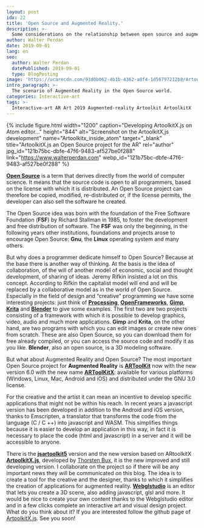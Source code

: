 ```yaml
---
layout: post
idx: 22
title: 'Open Source and Augmented Reality.'
description: >-
  Some considerations on the relationship between open source and augmented reality: The open source philosophy, and what open source resources exist for a creative in the field of augmented reality and interactive art.
author: Walter Perdan
date: 2019-09-01
lang: en
seo:
  author: Walter Perdan
  datePublished: 2019-09-01
  type: BlogPosting
image: 'https://ucarecdn.com/93d0b062-4b1b-4362-a8f4-1d56797212b8/Artoolkitx_inside_atom.webp'
intro_paragraph: >-
  The scenario of Augmented Reality in the Open Source world.
categories: Interactive-art
tags: >-
  Interactive-art AR Art 2019 Augmented-reality Artoolkit ArtoolkitX
---
```


{% include figure.html width="1200" caption="Developing ArtoolkitX.js on Atom editor..." height="844" alt="Screenshot on the ArtoolkitX,js development" name="Artoolkitx_inside_atom" target="_blank" title="ArtoolkitX.js an Open Source project for the AR" rel="author" jpg_id="121b75bc-dbfe-47f6-9483-af527be0f288" link="https://www.walterperdan.com" webp_id="121b75bc-dbfe-47f6-9483-af527be0f288" %}

[**Open Source**](https://en.wikipedia.org/wiki/Open_source) is a term that derives directly from the world of computer science. It means that the source code is open to all programmers, based on the license with which it is distributed. An Open Source project can therefore be copied, modified, re-distributed or, if the license permits, the developer can also sell the software he created.

The Open Source idea was born with the foundation of the Free Software Foundation (**FSF**) by Richard Stallman in 1985, to foster the development and free distribution of software. The **FSF** was only the beginning, in the following years other institutions, foundations and projects arose to encourage Open Source: **Gnu**, the **Linux** operating system and many others.

But why does a programmer dedicate himself to Open Source? Because at the base there is another way of thinking. At the basis is the idea of ​​collaboration, of the will of another model of economic, social and thought development, of sharing of ideas. Jeremy Rifkin insisted a lot on this concept. According to Rifkin the capitalist model will end and will be replaced by a collaborative model as in the world of Open Source. Especially in the field of design and “creative” programming we have some interesting projects: just think of [**Processing**](https://processing.org/), [**OpenFrameworks**](https://openframeworks.cc), [**Gimp**](https://www.gimp.org), [**Krita**](https://krita.org) and [**Blender**](https://www.blender.org) to give some examples. The first two are two projects consisting of a framework with which it is possible to develop graphics, video, audio and much more applications. **Gimp** and **Krita**, on the other hand, are two programs with which you can edit images or create new ones from scratch. These are also Open Source, so you can download them for free already compiled, or you can access the source code and modify it as you like. **Blender**, also an open source, is a 3D modeling software.

But what about Augmented Reality and Open Source? The most important Open Source project for **Augmented Reality** is [**ARToolKit**](https://en.wikipedia.org/wiki/ARToolKit) now with the new version 6.0 with the new name [**ARToolKitX**](https://www.artoolkitx.org/): available for various platforms (Windows, Linux, Mac, Android and iOS) and distributed under the GNU 3.0 license.

For the creative and the artist it can mean an incentive to develop specific applications that might not be within his reach. In recent years a javascript version has been developed in addition to the Android and iOS version, thanks to Emscripten, a translator that transforms the code from the language (C / C ++) into javascript and WASM. This simplifies things because it is easier to develop an application in this way, in fact it is necessary to place the code (html and javascript) in a server and it will be accessible to anyone.

There is the [**jsartoolkit5**](https://github.com/artoolkit/jsartoolkit5) version and the new version based on ARtoolkitX [**ArtoolkitX.js**](https://github.com/augmentmy-world/artoolkitX.js), developed by [Thorsten Bux](http://augmentmy.world/), it is the new improved and still developing version. I collaborate on the project so if there will be any important news they will be communicated on this blog. The idea is to create a tool for the creative and the designer, thanks to which it simplifies the creation of applications for augmented reality. [**Webglstudio**](https://webglstudio.org) is an editor that lets you create a 3D scene, also adding javascript, glsl and more. It would be nice to create your own content thanks to the Webglstudio editor and in a few clicks complete an interactive art and visual design project. What do you think about it? If you are interested follow the github page of [ArtoolkitX.js](https://github.com/augmentmy-world/artoolkitX.js). See you soon!

